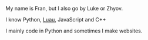 My name is Fran, but I also go by Luke or Zhyov.

I know Python, [Luau](https://github.com/luau-lang/luau), JavaScript and C++

I mainly code in Python and sometimes I make websites.
